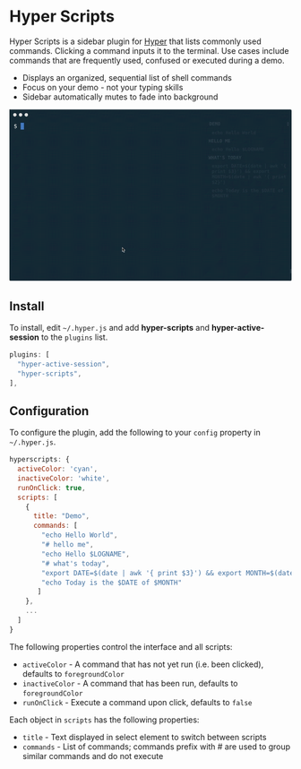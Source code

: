 Hyper Scripts
=========

Hyper Scripts is a sidebar plugin for [Hyper](https://hyper.is/) that lists commonly used commands. Clicking a command inputs it to the terminal. Use cases include commands that are frequently used, confused or executed during a demo.

- Displays an organized, sequential list of shell commands
- Focus on your demo - not your typing skills
- Sidebar automatically mutes to fade into background

![](screenshot.gif)

## Install

To install, edit `~/.hyper.js` and add **hyper-scripts** and **hyper-active-session** to the `plugins` list.

```javascript
plugins: [
  "hyper-active-session",
  "hyper-scripts",
],
```

## Configuration

To configure the plugin, add the following to your `config` property in `~/.hyper.js`.

```javascript
hyperscripts: {
  activeColor: 'cyan',
  inactiveColor: 'white',
  runOnClick: true,
  scripts: [
    {
      title: "Demo",
      commands: [
        "echo Hello World",
        "# hello me",
        "echo Hello $LOGNAME",
        "# what's today",
        "export DATE=$(date | awk '{ print $3}') && export MONTH=$(date | awk '{ print $2}')",
        "echo Today is the $DATE of $MONTH"
       ]
    },
    ...
  ]
}
```

The following properties control the interface and all scripts:

- `activeColor` - A command that has not yet run (i.e. been clicked), defaults to `foregroundColor`
- `inactiveColor` - A command that has been run, defaults to `foregroundColor`
- `runOnClick` - Execute a command upon click, defaults to `false`

Each object in `scripts` has the following properties:

- `title` - Text displayed in select element to switch between scripts
- `commands` - List of commands; commands prefix with # are used to group similar commands and do not execute
